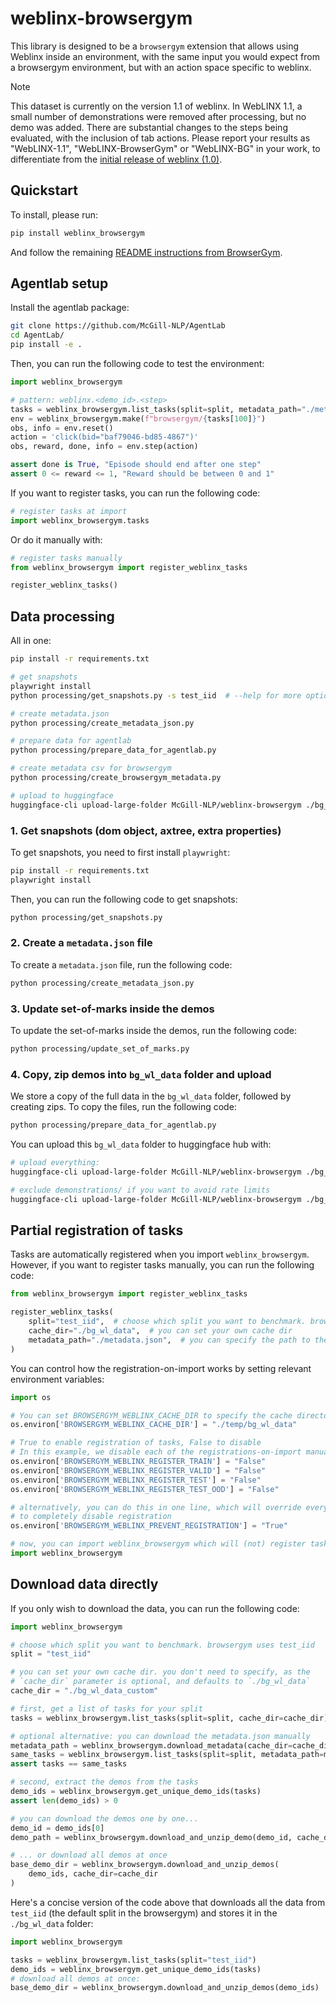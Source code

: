 # weblinx-browsergym

This library is designed to be a `browsergym` extension that allows using Weblinx inside an environment, with the same input you would expect from a browsergym environment, but with an action space specific to weblinx.

> [!NOTE]
> This dataset is currently on the version 1.1 of weblinx. In WebLINX 1.1, a small number of demonstrations were removed after processing, but no demo was added. There are substantial changes to the steps being evaluated, with the inclusion of tab actions. Please report your results as "WebLINX-1.1", "WebLINX-BrowserGym" or "WebLINX-BG" in your work, to differentiate from the [initial release of weblinx (1.0)](https://huggingface.co/datasets/McGill-NLP/WebLINX/tree/v1.0).


## Quickstart

To install, please run:

```bash
pip install weblinx_browsergym
```

And follow the remaining [README instructions from BrowserGym](https://github.com/ServiceNow/BrowserGym).

## Agentlab setup

Install the agentlab package:

```bash
git clone https://github.com/McGill-NLP/AgentLab
cd AgentLab/
pip install -e .
```

Then, you can run the following code to test the environment:

```python
import weblinx_browsergym

# pattern: weblinx.<demo_id>.<step>
tasks = weblinx_browsergym.list_tasks(split=split, metadata_path="./metadata.json")
env = weblinx_browsergym.make(f"browsergym/{tasks[100]}")
obs, info = env.reset()
action = 'click(bid="baf79046-bd85-4867")'
obs, reward, done, info = env.step(action)

assert done is True, "Episode should end after one step"
assert 0 <= reward <= 1, "Reward should be between 0 and 1"
```

If you want to register tasks, you can run the following code:

```python
# register tasks at import
import weblinx_browsergym.tasks
```

Or do it manually with:

```python
# register tasks manually
from weblinx_browsergym import register_weblinx_tasks

register_weblinx_tasks()
```

## Data processing

All in one:

```bash
pip install -r requirements.txt

# get snapshots
playwright install
python processing/get_snapshots.py -s test_iid  # --help for more options

# create metadata.json
python processing/create_metadata_json.py

# prepare data for agentlab
python processing/prepare_data_for_agentlab.py

# create metadata csv for browsergym
python processing/create_browsergym_metadata.py

# upload to huggingface
huggingface-cli upload-large-folder McGill-NLP/weblinx-browsergym ./bg_wl_data --repo-type=dataset --exclude ./bg_wl_data/demonstrations/
```

### 1. Get snapshots (dom object, axtree, extra properties)

To get snapshots, you need to first install `playwright`:

```bash
pip install -r requirements.txt
playwright install
```

Then, you can run the following code to get snapshots:

```bash
python processing/get_snapshots.py
```

### 2. Create a `metadata.json` file

To create a `metadata.json` file, run the following code:

```bash
python processing/create_metadata_json.py
```

### 3. Update set-of-marks inside the demos

To update the set-of-marks inside the demos, run the following code:

```bash
python processing/update_set_of_marks.py
```

### 4. Copy, zip demos into `bg_wl_data` folder and upload

We store a copy of the full data in the `bg_wl_data` folder, followed by creating zips. To copy the files, run the following code:

```bash
python processing/prepare_data_for_agentlab.py
```

You can upload this `bg_wl_data` folder to huggingface hub with:

```bash
# upload everything:
huggingface-cli upload-large-folder McGill-NLP/weblinx-browsergym ./bg_wl_data --repo-type=dataset

# exclude demonstrations/ if you want to avoid rate limits
huggingface-cli upload-large-folder McGill-NLP/weblinx-browsergym ./bg_wl_data --repo-type=dataset --exclude ./bg_wl_data/demonstrations/
```

## Partial registration of tasks

Tasks are automatically registered when you import `weblinx_browsergym`. However, if you want to register tasks manually, you can run the following code:

```python
from weblinx_browsergym import register_weblinx_tasks

register_weblinx_tasks(
    split="test_iid",  # choose which split you want to benchmark. browsergym registers train, valid, test_iid, both other splits may be added in the future or registered manually
    cache_dir="./bg_wl_data",  # you can set your own cache dir
    metadata_path="./metadata.json",  # you can specify the path to the metadata.json
)
```

You can control how the registration-on-import works by setting relevant environment variables:

```python
import os

# You can set BROWSERGYM_WEBLINX_CACHE_DIR to specify the cache directory
os.environ['BROWSERGYM_WEBLINX_CACHE_DIR'] = "./temp/bg_wl_data"

# True to enable registration of tasks, False to disable
# In this example, we disable each of the registrations-on-import manually
os.environ['BROWSERGYM_WEBLINX_REGISTER_TRAIN'] = "False"  
os.environ['BROWSERGYM_WEBLINX_REGISTER_VALID'] = "False"
os.environ['BROWSERGYM_WEBLINX_REGISTER_TEST'] = "False"
os.environ['BROWSERGYM_WEBLINX_REGISTER_TEST_OOD'] = "False"

# alternatively, you can do this in one line, which will override everything 
# to completely disable registration
os.environ['BROWSERGYM_WEBLINX_PREVENT_REGISTRATION'] = "True"

# now, you can import weblinx_browsergym which will (not) register tasks on import
import weblinx_browsergym
```

## Download data directly

If you only wish to download the data, you can run the following code:

```python
import weblinx_browsergym

# choose which split you want to benchmark. browsergym uses test_iid
split = "test_iid"

# you can set your own cache dir. you don't need to specify, as the
# `cache_dir` parameter is optional, and defaults to `./bg_wl_data`
cache_dir = "./bg_wl_data_custom"

# first, get a list of tasks for your split
tasks = weblinx_browsergym.list_tasks(split=split, cache_dir=cache_dir)

# optional alternative: you can download the metadata.json manually
metadata_path = weblinx_browsergym.download_metadata(cache_dir=cache_dir)
same_tasks = weblinx_browsergym.list_tasks(split=split, metadata_path=metadata_path)
assert tasks == same_tasks

# second, extract the demos from the tasks
demo_ids = weblinx_browsergym.get_unique_demo_ids(tasks)
assert len(demo_ids) > 0

# you can download the demos one by one...
demo_id = demo_ids[0]
demo_path = weblinx_browsergym.download_and_unzip_demo(demo_id, cache_dir=cache_dir)

# ... or download all demos at once
base_demo_dir = weblinx_browsergym.download_and_unzip_demos(
    demo_ids, cache_dir=cache_dir
)
```

Here's a concise version of the code above that downloads all the data from `test_iid` (the default split in the browsergym) and stores it in the `./bg_wl_data` folder:

```python
import weblinx_browsergym

tasks = weblinx_browsergym.list_tasks(split="test_iid")
demo_ids = weblinx_browsergym.get_unique_demo_ids(tasks)
# download all demos at once:
base_demo_dir = weblinx_browsergym.download_and_unzip_demos(demo_ids)
```
